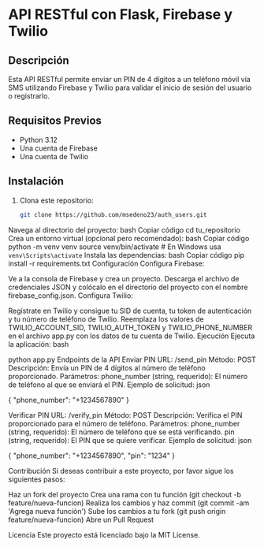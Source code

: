 # API RESTful con Flask, Firebase y Twilio

## Descripción

Esta API RESTful permite enviar un PIN de 4 dígitos a un teléfono móvil vía SMS utilizando Firebase y Twilio para validar el inicio de sesión del usuario o registrarlo.

## Requisitos Previos

- Python 3.12
- Una cuenta de Firebase
- Una cuenta de Twilio

## Instalación

1. Clona este repositorio:
   ```bash
   git clone https://github.com/msedeno23/auth_users.git
Navega al directorio del proyecto:
bash
Copiar código
cd tu_repositorio
Crea un entorno virtual (opcional pero recomendado):
bash
Copiar código
python -m venv venv
source venv/bin/activate  # En Windows usa `venv\Scripts\activate`
Instala las dependencias:
bash
Copiar código
pip install -r requirements.txt
Configuración
Configura Firebase:

Ve a la consola de Firebase y crea un proyecto.
Descarga el archivo de credenciales JSON y colócalo en el directorio del proyecto con el nombre firebase_config.json.
Configura Twilio:

Regístrate en Twilio y consigue tu SID de cuenta, tu token de autenticación y tu número de teléfono de Twilio.
Reemplaza los valores de TWILIO_ACCOUNT_SID, TWILIO_AUTH_TOKEN y TWILIO_PHONE_NUMBER en el archivo app.py con los datos de tu cuenta de Twilio.
Ejecución
Ejecuta la aplicación:
bash

python app.py
Endpoints de la API
Enviar PIN
URL: /send_pin
Método: POST
Descripción: Envía un PIN de 4 dígitos al número de teléfono proporcionado.
Parámetros:
phone_number (string, requerido): El número de teléfono al que se enviará el PIN.
Ejemplo de solicitud:
json

{
  "phone_number": "+1234567890"
}

Verificar PIN
URL: /verify_pin
Método: POST
Descripción: Verifica el PIN proporcionado para el número de teléfono.
Parámetros:
phone_number (string, requerido): El número de teléfono que se está verificando.
pin (string, requerido): El PIN que se quiere verificar.
Ejemplo de solicitud:
json

{
  "phone_number": "+1234567890",
  "pin": "1234"
}

Contribución
Si deseas contribuir a este proyecto, por favor sigue los siguientes pasos:

Haz un fork del proyecto
Crea una rama con tu función (git checkout -b feature/nueva-funcion)
Realiza los cambios y haz commit (git commit -am 'Agrega nueva función')
Sube los cambios a tu fork (git push origin feature/nueva-funcion)
Abre un Pull Request

Licencia
Este proyecto está licenciado bajo la MIT License.

